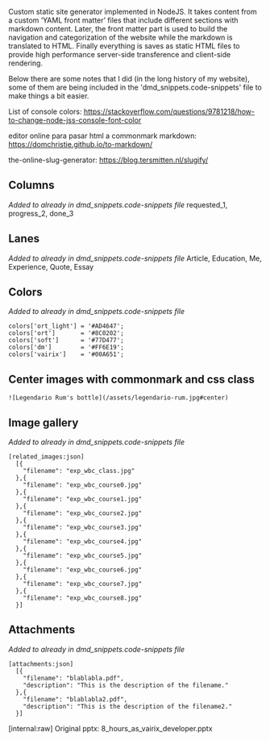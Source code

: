 Custom static site generator implemented in NodeJS. It takes content from a custom ‘YAML front matter’ files that include different sections with markdown content. Later, the front matter part is used to build the navigation and categorization of the website while the markdown is translated to HTML. Finally everything is saves as static HTML files to provide high performance server-side transference and client-side rendering.

Below there are some notes that I did (in the long history of my website), some of them are being included in the 'dmd_snippets.code-snippets' file to make things a bit easier.

List of console colors:
https://stackoverflow.com/questions/9781218/how-to-change-node-jss-console-font-color

editor online para pasar html a commonmark markdown:
https://domchristie.github.io/to-markdown/

the-online-slug-generator:
https://blog.tersmitten.nl/slugify/

Columns
-----
_Added to already in dmd_snippets.code-snippets file_
requested_1, progress_2, done_3


Lanes
-----
_Added to already in dmd_snippets.code-snippets file_
Article, Education, Me, Experience, Quote, Essay


Colors
------
_Added to already in dmd_snippets.code-snippets file_

```
colors['ort_light'] = '#AD4647';
colors['ort']       = '#8C0202';
colors['soft']      = '#77D477';
colors['dm']        = '#FF6E19';
colors['vairix']    = '#00A651';
```

Center images with commonmark and css class
-------------------------------------------
```![Legendario Rum's bottle](/assets/legendario-rum.jpg#center)```


Image gallery
-------------
_Added to already in dmd_snippets.code-snippets file_
```
[related_images:json]
  [{
    "filename": "exp_wbc_class.jpg"
  },{
    "filename": "exp_wbc_course0.jpg"
  },{
    "filename": "exp_wbc_course1.jpg"
  },{
    "filename": "exp_wbc_course2.jpg"
  },{
    "filename": "exp_wbc_course3.jpg"
  },{
    "filename": "exp_wbc_course4.jpg"
  },{
    "filename": "exp_wbc_course5.jpg"
  },{
    "filename": "exp_wbc_course6.jpg"
  },{
    "filename": "exp_wbc_course7.jpg"
  },{
    "filename": "exp_wbc_course8.jpg"
  }]
```


Attachments
-----------
_Added to already in dmd_snippets.code-snippets file_
```
[attachments:json]
  [{
    "filename": "blablabla.pdf",
    "description": "This is the description of the filename."
  },{
    "filename": "blablabla2.pdf",
    "description": "This is the description of the filename2."
  }]
```

[internal:raw]
Original pptx: 8_hours_as_vairix_developer.pptx 

